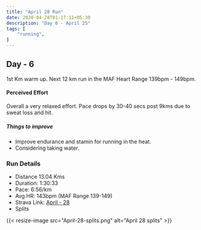 ```yaml
---
title: "April 28 Run"
date: 2020-04-28T01:17:11+05:30
description: "Day 6 - April 25"
tags: [
    "running",
]
---
```


## Day - 6

1st Km warm up. Next 12 km run in the MAF Heart Range 139bpm - 149bpm. 

#### Perceived Effort

Overall a very relaxed effort. Pace drops by 30-40 secs post 9kms due to sweat loss and hit.

##### Things to improve

* Improve endurance and stamin for running in the heat.
* Considering taking water.

### Run Details
* Distance 13.04 Kms
* Duration: 1:30:33
* Pace: 6:56/km
* Avg HR: 143bpm (MAF Range 139-149) 
* Strava Link: [April - 28](https://www.strava.com/activities/3364076672)
* Splits

{{< resize-image src="April-28-splits.png" alt="April 28 splits" >}}